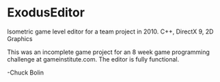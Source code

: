 ExodusEditor
============

Isometric game level editor for a team project in 2010. C++, DirectX 9, 2D Graphics

This was an incomplete game project for an 8 week game programming challenge at gameinstitute.com. The editor is fully functional.

-Chuck Bolin

